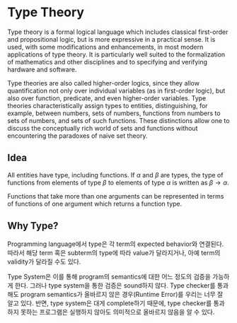 # Type Theory

Type theory is a formal logical language which includes classical first-order and propositional logic, but is more expressive in a practical sense.
It is used, with some modifications and enhancements,
in most modern applications of type theory.
It is particularly well suited to the formalization of mathematics and other disciplines and to specifying and verifying hardware and software.

Type theories are also called higher-order logics, since they allow quantification not only over individual variables (as in first-order logic), but also over function, predicate, and even higher-order variables.
Type theories characteristically assign types to entities, distinguishing, for example, between numbers, sets of numbers, functions from numbers to sets of numbers, and sets of such functions.
These distinctions allow one to discuss the conceptually rich world of sets and functions without encountering the paradoxes of naive set theory.

## Idea

All entities have type, including functions.
If $\alpha$ and $\beta$ are types,
the type of functions from elements of type $\beta$ to elements of type $\alpha$ is written as $\beta \rightarrow \alpha$.

Functions that take more than one arguments can be represented in terms of functions of one argument which returns a function type.

## Why Type?

Programming language에서 type은 각 term의 expected behavior와 연결된다.
따라서 해당 term 혹은 subterm의 type에 따라 value가 달라지거나,
아예 term의 validity가 달라질 수도 있다.

Type System은 이를 통해 program의 semantics에 대한 어느 정도의 검증을 가능하게 한다.
그러나 type system을 통한 검증은 sound하지 않다.
Type checker를 통과해도 program semantics가 올바르지 않은 경우(Runtime Error)를 우리는 너무 잘 알고 있다.
반면, type system은 대게 complete하기 때문에, type checker를 통과하지 못하는 프로그램은 실행하지 않아도 의미적으로 올바르지 않음을 알 수 있다.
